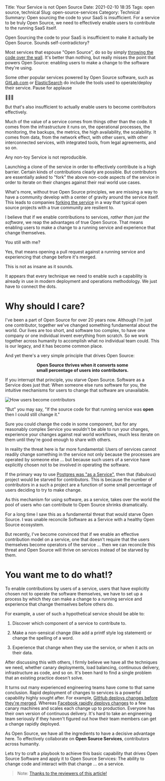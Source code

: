 Title: Your Service is not Open Source
Date: 2021-02-10 18:35
Tags: open source, technical
Slug: open-source-services
Category: Technical
Summary: Open sourcing the code to your SaaS is insufficient. For a service to be truly Open Source, we need to effectively enable users to contribute to the running SaaS itself.

Open Sourcing the code to your SaaS is insufficient to make it
actually be Open Source. Sounds self-contradictory?

Most services that espouse "Open Source", do so by simply
[throwing the code over the wall](https://github.com/travis-ci/travis-ci).
It's better than nothing, but really misses the point that powers
Open Source: enabling users to make a change to the software
they're using.

Some other popular services powered by Open Source software, such as
[GitLab.com](https://about.gitlab.com/community/contribute/development/)
or [ElasticSearch](https://www.elastic.co/about/free-and-open) do include
the tools used to operate/deploy their service. Pause for applause

👏👏👏

But that's also insufficient to actually enable users to become
contributors effectively.

Much of the value of a service comes from things other than the code.
It comes from the infrastructure it runs on, the operational processes,
the monitoring, the backups, the metrics, the high availability, the
scalability. It comes from data, from the network effect, with other users,
with other interconnected services, with integrated tools, from legal
agreements, and so on.

Any non-toy Service is not reproducible.

Launching a clone of the service in order to effectively contribute
is a high barrier. Certain kinds of contributions clearly are possible.
But contributors are essentially asked to "fork" the above non-code
aspects of the service in order to iterate on their changes against
their real world use cases.

What's more, without true Open Source principles, we are missing a
way to have a community develop with a center of gravity around
the service itself. This leads to companies
[forking the service](https://aws.amazon.com/blogs/opensource/stepping-up-for-a-truly-open-source-elasticsearch)
in a way that typical open source projects with a true community
are resilient to.

I believe that if we enable contributions to services, *rather than just
the software*, we reap the advantages of true Open Source. That means
enabling users to make a change to a running service and experience
that change themselves.

You still with me?

Yes, that means opening a pull request against a running service
and experiencing that change before it's merged.

This is not as insane as it sounds.

It appears that every technique we need to enable such a capability
is already in use in modern deployment and operations methodology.
We just have to connect the dots.


# Why should I care?

I've been a part of Open Source for over 20 years now. Although I'm
just one contributor, together we've changed something fundamental
about the world. Our lives are too short, and software too complex,
to have one company or one individual invent everything from scratch.
So we work together across humanity to accomplish what no
individual team could. This is our legacy, and it has become
common place.

And yet there's a very simple principle that drives Open Source:

<div style="font-weight: bold; text-align: center;">
Open Source thrives when it converts some<br>small percentage of users into contributors.
</div>

If you interrupt that principle, you starve Open Source. Software as a
Service does just that: When someone else runs software for you, the
intuitive mechanisms for users to change that software are unavailable.

![How users become contributors](images/funneling-open-source-service.png)

"But" you may say, "If the source code for that running service was **open**
then I could still change it."

Sure you could change the code in some component, but for any reasonably
complex Service you wouldn't be able to run your changes, experience your
changes against real world workflows, much less iterate on them until
they're good enough to share with others.

In reality the threat here is far more fundamental: Users of services
cannot readily change something in the service not only because the
processes are operated by someone else ... but because such users of
a service have explicitly chosen not to be involved in operating
the software.

If the primary way to use [Postgres was "as a Service"](https://aws.amazon.com/rds/),
then that (fabulous) project would be starved for contributors. This is
because the number of contributors in a such a project are a function
of some small percentage of users deciding to try to make change.

As this mechanism for using software, as a service, takes over the world
the pool of users who can contribute to Open Source shrinks dramatically.

For a long time I saw this as a fundamental threat that would starve
Open Source. I was unable reconcile Software as a Service with a healthy
Open Source ecosystem.

But recently, I've become convinced that if we enable an effective
contribution model on a service, one that doesn't require that the users
themselves become operators of the service ... then we can reconcile this
threat and Open Source will thrive on services instead of be starved by them.


# You want me to do what!?

To enable contributions by users of a service, users that have explicitly
chosen not to operate the software themselves, we have to set up a process
by which they can make a change to a running service and experience that
change themselves before others do.

For example, a user of such a hypothetical service should be able to:

 1. Discover which component of a service to contribute to.

 2. Make a non-sensical change (like add a printf style log statement) or change the spelling of a word.

 3. Experience that change when they use the service, or when it acts on their data.

After discussing this with others, I firmly believe we have all the techniques we need,
whether canary deployments, load balancing, continuous delivery,
infrastructure as code, and so on. It's been hard to find a single
problem that an existing practice doesn't solve.

It turns out many experienced engineering teams have come to that same
conclusion. Rapid deployment of changes to services is a powerful
capability highly sought after. For example,
[GitHub deploys changes before they're merged](https://github.blog/2015-06-02-deploying-branches-to-github-com/).
Whereas
[Facebook rapidly deploys changes](https://engineering.fb.com/2017/08/31/web/rapid-release-at-massive-scale/)
to a few canary machines and scales each change up to production.
Everyone has their own version of continuous delivery. It's hard to
take an engineering team seriously if they haven't figured out how
their team members can get a change rapidly deployed.

As Open Source, we have all the ingredients to have a decisive
advantage here. To effectively collaborate on  **Open Source Services**,
contributors across humanity.

Lets try to craft a playbook to achieve this basic capability
that drives Open Source Software and apply it to Open Source Services:
The ability to change code and interact with that change ... on a service.

> Note: [Thanks to the reviewers of this article!](https://github.com/stefwalter/blog/pull/1)
